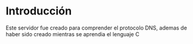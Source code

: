 # Introducción

Este servidor fue creado para comprender el protocolo DNS, ademas de haber sido creado mientras se aprendia el lenguaje C
